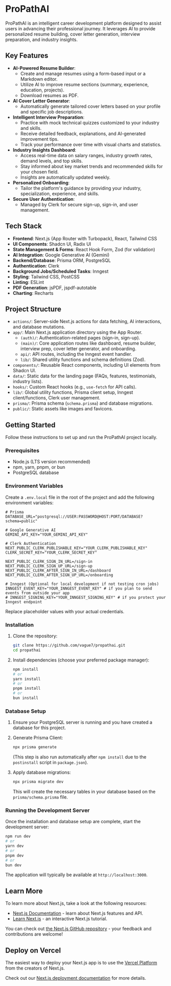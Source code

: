 # ProPathAI

ProPathAI is an intelligent career development platform designed to assist users in advancing their professional journey. It leverages AI to provide personalized resume building, cover letter generation, interview preparation, and industry insights.

## Key Features

*   **AI-Powered Resume Builder**:
    *   Create and manage resumes using a form-based input or a Markdown editor.
    *   Utilize AI to improve resume sections (summary, experience, education, projects).
    *   Download resumes as PDF.
*   **AI Cover Letter Generator**:
    *   Automatically generate tailored cover letters based on your profile and specific job descriptions.
*   **Intelligent Interview Preparation**:
    *   Practice with mock technical quizzes customized to your industry and skills.
    *   Receive detailed feedback, explanations, and AI-generated improvement tips.
    *   Track your performance over time with visual charts and statistics.
*   **Industry Insights Dashboard**:
    *   Access real-time data on salary ranges, industry growth rates, demand levels, and top skills.
    *   Stay informed about key market trends and recommended skills for your chosen field.
    *   Insights are automatically updated weekly.
*   **Personalized Onboarding**:
    *   Tailor the platform's guidance by providing your industry, specialization, experience, and skills.
*   **Secure User Authentication**:
    *   Managed by Clerk for secure sign-up, sign-in, and user management.

## Tech Stack

*   **Frontend**: Next.js (App Router with Turbopack), React, Tailwind CSS
*   **UI Components**: Shadcn UI, Radix UI
*   **State Management & Forms**: React Hook Form, Zod (for validation)
*   **AI Integration**: Google Generative AI (Gemini)
*   **Backend/Database**: Prisma ORM, PostgreSQL
*   **Authentication**: Clerk
*   **Background Jobs/Scheduled Tasks**: Inngest
*   **Styling**: Tailwind CSS, PostCSS
*   **Linting**: ESLint
*   **PDF Generation**: jsPDF, jspdf-autotable
*   **Charting**: Recharts

## Project Structure

*   `actions/`: Server-side Next.js actions for data fetching, AI interactions, and database mutations.
*   `app/`: Main Next.js application directory using the App Router.
    *   `(auth)/`: Authentication-related pages (sign-in, sign-up).
    *   `(main)/`: Core application routes like dashboard, resume builder, interview prep, cover letter generator, and onboarding.
    *   `api/`: API routes, including the Inngest event handler.
    *   `lib/`: Shared utility functions and schema definitions (Zod).
*   `components/`: Reusable React components, including UI elements from Shadcn UI.
*   `data/`: Static data for the landing page (FAQs, features, testimonials, industry lists).
*   `hooks/`: Custom React hooks (e.g., `use-fetch` for API calls).
*   `lib/`: Global utility functions, Prisma client setup, Inngest client/functions, Clerk user management.
*   `prisma/`: Prisma schema (`schema.prisma`) and database migrations.
*   `public/`: Static assets like images and favicons.

## Getting Started

Follow these instructions to set up and run the ProPathAI project locally.

### Prerequisites

*   Node.js (LTS version recommended)
*   npm, yarn, pnpm, or bun
*   PostgreSQL database

### Environment Variables

Create a `.env.local` file in the root of the project and add the following environment variables:

```env
# Prisma
DATABASE_URL="postgresql://USER:PASSWORD@HOST:PORT/DATABASE?schema=public"

# Google Generative AI
GEMINI_API_KEY="YOUR_GEMINI_API_KEY"

# Clerk Authentication
NEXT_PUBLIC_CLERK_PUBLISHABLE_KEY="YOUR_CLERK_PUBLISHABLE_KEY"
CLERK_SECRET_KEY="YOUR_CLERK_SECRET_KEY"

NEXT_PUBLIC_CLERK_SIGN_IN_URL=/sign-in
NEXT_PUBLIC_CLERK_SIGN_UP_URL=/sign-up
NEXT_PUBLIC_CLERK_AFTER_SIGN_IN_URL=/dashboard
NEXT_PUBLIC_CLERK_AFTER_SIGN_UP_URL=/onboarding

# Inngest (Optional for local development if not testing cron jobs)
INNGEST_EVENT_KEY="YOUR_INNGEST_EVENT_KEY" # if you plan to send events from outside your app
# INNGEST_SIGNING_KEY="YOUR_INNGEST_SIGNING_KEY" # if you protect your Inngest endpoint
```

Replace placeholder values with your actual credentials.

### Installation

1.  Clone the repository:
    ```bash
    git clone https://github.com/vague7/propathai.git
    cd propathai
    ```

2.  Install dependencies (choose your preferred package manager):
    ```bash
    npm install
    # or
    yarn install
    # or
    pnpm install
    # or
    bun install
    ```

### Database Setup

1.  Ensure your PostgreSQL server is running and you have created a database for this project.
2.  Generate Prisma Client:
    ```bash
    npx prisma generate
    ```
    (This step is also run automatically after `npm install` due to the `postinstall` script in `package.json`).

3.  Apply database migrations:
    ```bash
    npx prisma migrate dev
    ```
    This will create the necessary tables in your database based on the `prisma/schema.prisma` file.

### Running the Development Server

Once the installation and database setup are complete, start the development server:

```bash
npm run dev
# or
yarn dev
# or
pnpm dev
# or
bun dev
```

The application will typically be available at `http://localhost:3000`.

## Learn More

To learn more about Next.js, take a look at the following resources:

- [Next.js Documentation](https://nextjs.org/docs) - learn about Next.js features and API.
- [Learn Next.js](https://nextjs.org/learn) - an interactive Next.js tutorial.

You can check out [the Next.js GitHub repository](https://github.com/vercel/next.js) - your feedback and contributions are welcome!

## Deploy on Vercel

The easiest way to deploy your Next.js app is to use the [Vercel Platform](https://vercel.com/new?utm_medium=default-template&filter=next.js&utm_source=create-next-app&utm_campaign=create-next-app-readme) from the creators of Next.js.

Check out our [Next.js deployment documentation](https://nextjs.org/docs/app/building-your-application/deploying) for more details.
